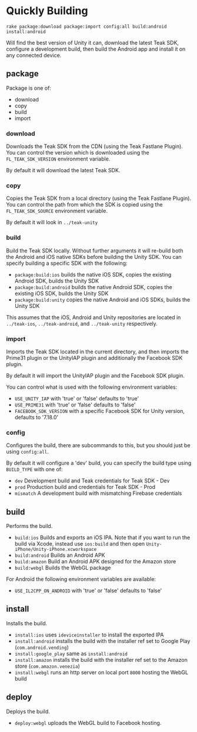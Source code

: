 # Quickly Building #
`rake package:download package:import config:all build:android install:android`

Will find the best version of Unity it can, download the latest Teak SDK, configure a development build, then build the Android app and install it on any connected device.

## package ##
Package is one of:

* download
* copy
* build
* import

### download ###
Downloads the Teak SDK from the CDN (using the Teak Fastlane Plugin). You can control the version which is downloaded using the `FL_TEAK_SDK_VERSION` environment variable.

By default it will download the latest Teak SDK.

### copy ###
Copies the Teak SDK from a local directory (using the Teak Fastlane Plugin). You can control the path from which the SDK is copied using the `FL_TEAK_SDK_SOURCE` environment variable.

By default it will look in `../teak-unity`

### build ###
Build the Teak SDK locally. Without further arguments it will re-build both the Android and iOS native SDKs before building the Unity SDK. You can specify building a specific SDK with the following:

* `package:build:ios` builds the native iOS SDK, copies the existing Android SDK, builds the Unity SDK
* `package:build:android` builds the native Android SDK, copies the existing iOS SDK, builds the Unity SDK
* `package:build:unity` copies the native Android and iOS SDKs, builds the Unity SDK

This assumes that the iOS, Android and Unity repositories are located in `../teak-ios`, `../teak-android`, and `../teak-unity` respectively.

### import ###
Imports the Teak SDK located in the current directory, and then imports the Prime31 plugin or the UnityIAP plugin and additionally the Facebook SDK plugin.

By default it will import the UnityIAP plugin and the Facebook SDK plugin.

You can control what is used with the following environment variables:

* `USE_UNITY_IAP` with 'true' or 'false' defaults to 'true'
* `USE_PRIME31` with 'true' or 'false' defaults to 'false'
* `FACEBOOK_SDK_VERSION` with a specific Facebook SDK for Unity version, defaults to '7.18.0'

### config ###
Configures the build, there are subcommands to this, but you should just be using `config:all`.

By default it will configure a 'dev' build, you can specify the build type using `BUILD_TYPE` with one of:

* `dev` Development build and Teak credentials for Teak SDK - Dev
* `prod` Production build and credentials for Teak SDK - Prod
* `mismatch` A development build with mismatching Firebase credentials

## build ##
Performs the build.

* `build:ios` Builds and exports an iOS IPA. Note that if you want to run the build via Xcode, instead use `ios:build` and then open `Unity-iPhone/Unity-iPhone.xcworkspace`
* `build:android` Builds an Android APK
* `build:amazon` Build an Android APK designed for the Amazon store
* `build:webgl` Builds the WebGL package

For Android the following environment variables are available:

* `USE_IL2CPP_ON_ANDROID` with 'true' or 'false' defaults to 'false'

## install ##
Installs the build.

* `install:ios` uses `ideviceinstaller` to install the exported IPA
* `install:android` installs the build with the installer ref set to Google Play (`com.android.vending`)
* `install:google_play` same as `install:android`
* `install:amazon` installs the build with the installer ref set to the Amazon store (`com.amazon.venezia`)
* `install:webgl` runs an http server on local port `8000` hosting the WebGL build

## deploy ##
Deploys the build.

* `deploy:webgl` uploads the WebGL build to Facebook hosting.
